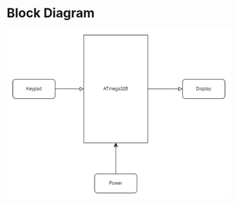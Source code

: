 # Block Diagram
![Block Diagram](https://github.com/alrichroshan/M2-Embedded_Calculator/blob/main/6_Images/Block%20Diagram.png)